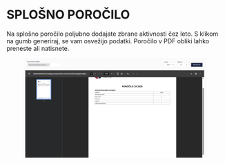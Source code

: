 # SPLOŠNO POROČILO

Na splošno poročilo poljubno dodajate zbrane aktivnosti čez leto. S klikom na gumb generiraj, se vam osvežijo podatki. Poročilo v PDF obliki lahko preneste ali natisnete.

<figure><img src=".gitbook/assets/image (3).png" alt=""><figcaption></figcaption></figure>
